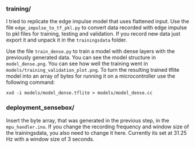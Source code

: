 ### training/
I tried to replicate the edge impulse model that uses flattened input. 
Use the file `edge_impulse_to_tf_pkl.py` to convert data recorded with edge impulse to pkl files for training, testing and validation. If you record new data just export it and unpack it in the `trainingsdata` folder.

Use the file `train_dense.py` to train a model with dense layers with the previously generated data. You can see the model structure in `model_dense.png`. You can see how well the training went in `models/training_validation_plot.png`. 
To turn the resulting trained tflite model into an array of bytes for running it on a microcontroller use the following command:

`xxd -i models/model_dense.tflite > models/model_dense.cc`


### deployment_sensebox/
Insert the byte array, that was generated in the previous step, in the `mpu_handler.ino`. If you change the recording frequency and window size of the trainingsdata, you also need to change it here. Currently its set at 31.25 Hz with a window size of 3 seconds.
